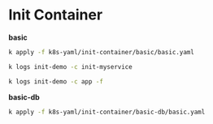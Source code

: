 # Init Container

**basic**

```sh
k apply -f k8s-yaml/init-container/basic/basic.yaml

k logs init-demo -c init-myservice

k logs init-demo -c app -f
```

**basic-db**

```sh
k apply -f k8s-yaml/init-container/basic-db/basic.yaml
```